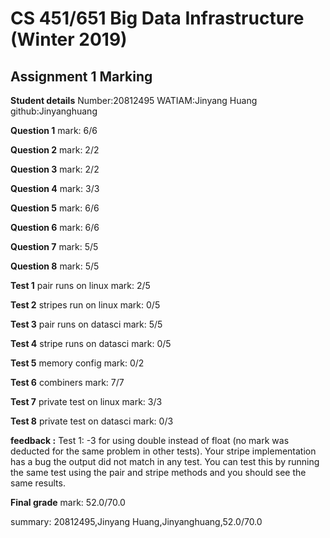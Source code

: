 # CS 451/651 Big Data Infrastructure (Winter 2019)
## Assignment 1 Marking

**Student details**
Number:20812495
WATIAM:Jinyang Huang
github:Jinyanghuang

**Question 1**
mark: 6/6

**Question 2**
mark: 2/2

**Question 3**
mark: 2/2

**Question 4**
mark: 3/3

**Question 5**
mark: 6/6

**Question 6**
mark: 6/6

**Question 7**
mark: 5/5

**Question 8**
mark: 5/5

**Test 1**
pair runs on linux
mark: 2/5

**Test 2**
stripes run on linux
mark: 0/5

**Test 3**
pair runs on datasci
mark: 5/5

**Test 4**
stripe runs on datasci
mark: 0/5

**Test 5**
memory config
mark: 0/2

**Test 6**
combiners
mark: 7/7

**Test 7**
private test on linux
mark: 3/3

**Test 8**
private test on datasci
mark: 0/3

**feedback :** Test 1: -3 for using double instead of float (no mark was deducted for the same problem in other tests). Your stripe implementation has a bug the output did not match in any test. You can test this by running the same test using the pair and stripe methods and you should see the same results.

**Final grade**
mark: 52.0/70.0

summary: 20812495,Jinyang Huang,Jinyanghuang,52.0/70.0
